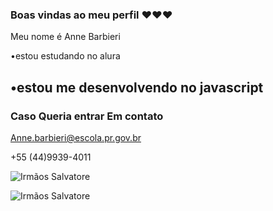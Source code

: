 ### Boas vindas ao meu perfil ❤️❤️❤️

Meu nome é Anne Barbieri

•estou estudando no alura

•estou me desenvolvendo no javascript 
-
### Caso Queria entrar Em contato

Anne.barbieri@escola.pr.gov.br

+55 (44)9939-4011


![Irmãos Salvatore](https://media.tenor.com/8TAv27sRfegAAAAC/damon-salvatore-stefan-salvatore.gif)

![Irmãos Salvatore](https://media.giphy.com/media/YFe0mcRf9WQfW/giphy.gif)


